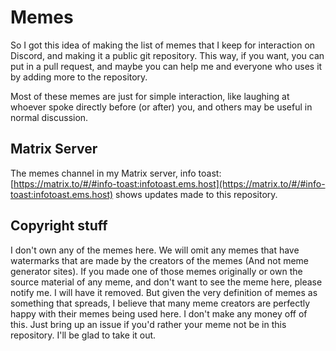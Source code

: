 # Memes
So I got this idea of making the list of memes that I keep for interaction on Discord, and making it a public git repository. This way, if you want, you can put in a pull request, and maybe you can help me and everyone who uses it by adding more to the repository.

Most of these memes are just for simple interaction, like laughing at whoever spoke directly before (or after) you, and others may be useful in normal discussion.

## Matrix Server
The memes channel in my Matrix server, info toast: [https://matrix.to/#/#info-toast:infotoast.ems.host](https://matrix.to/#/#info-toast:infotoast.ems.host) shows updates made to this repository.

## Copyright stuff
I don't own any of the memes here. We will omit any memes that have watermarks that are made by the creators of the memes (And not meme generator sites). If you made one of those memes originally or own the source material of any meme, and don't want to see the meme here, please notify me. I will have it removed. But given the very definition of memes as something that spreads, I believe that many meme creators are perfectly happy with their memes being used here. I don't make any money off of this. Just bring up an issue if you'd rather your meme not be in this repository. I'll be glad to take it out.
